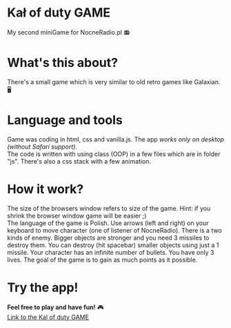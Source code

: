 # Kał of duty GAME
My second miniGame for NocneRadio.pl 📻
<br />

# What's this about?
There's a small game which is very similar to old retro games like Galaxian. 🖥️
<br />
# Language and tools
Game was coding in html, css and vanilla.js. The app *works only on desktop (without Safari support).*
<br />
The code is written with using class (OOP) in a few files which are in folder "js".
There's also a css stack with a few animation.
<br />
# How it work?
The size of the browsers window refers to size of the game. Hint: if you shrink the browser window game will be easier ;) 
<br />
The language of the game is Polish. Use arrows (left and right) on your keyboard to move character (one of listener of NocneRadio).
There is a two kinds of enemy. Bigger objects are stronger and you need 3 missiles to destroy them. You can destroy (hit spacebar) smaller objects using just a 1 missile. 
Your character has an infinite number of bullets.
You have only 3 lives. The goal of the game is to gain as much points as it possible.
<br />
# Try the app!
**Feel free to play and have fun!** 🎮
<br />
[Link to the Kal of duty GAME](https://elegant-hoover-5286e5.netlify.app/) 




